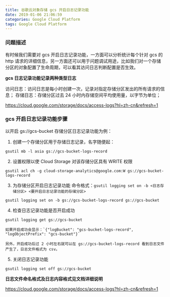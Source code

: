 ```yaml
---
title: 谷歌云对象存储 gcs 开启日志记录功能
date: 2019-01-06 21:06:59
categories: Google Cloud Platform
tags: Google Cloud Platform
---
```


### 问题描述
有时候我们需要对 gcs 开启日志记录功能，一方面可以分析统计每个针对 gcs 的 http 请求的详细信息，另一方面还可以用于问题调试用途，比如我们对一个存储分区的对象配置了生命周期，可以看其访问日志判断配置是否生效。

**gcs 日志记录功能记录两种类型日志**

访问日志：访问日志是每小时创建一次，记录对指定存储分区发出的所有请求的信息；
存储日志：存储分区过去 24 小时内存储空间平均使用量，以字节为单位；

https://cloud.google.com/storage/docs/access-logs?hl=zh-cn&refresh=1

### gcs 开启日志记录功能步骤
以开启 gs://gcs-bucket 存储分区日志记录功能为例：
1. 创建一个存储分区用于存储日志记录，名字随便起：
```
gsutil mb -l asia gs://gcs-bucket-logs-record
```

2. 设置权限以使 Cloud Storage 对该存储分区具有 WRITE 权限
```
gsutil acl ch -g cloud-storage-analytics@google.com:W gs://gcs-bucket-logs-record
```

3. 为存储分区开启日志记录功能
命令格式：`gsutil logging set on -b <日志存储分区> <要开启日志记录功能的存储分区>`
```
gsutil logging set on -b gs://gcs-bucket-logs-record gs://gcs-bucket
```

4. 检查日志记录功能是否开启成功
```
gsutil logging get gs://gcs-bucket
```
	如果开启成功会显示：`{"logBucket": "gcs-bucket-logs-record", "logObjectPrefix": "gcs-bucket"}`

	另外，开启成功后过 2 小时左右就可以在 gs://gcs-bucket-logs-record 看到日志文件产生了，日志文件格式为 csv。

5. 关闭日志记录功能
```
gsutil logging set off gs://gcs-bucket
```

**日志文件命名格式及日志内容格式见文档详细说明**

https://cloud.google.com/storage/docs/access-logs?hl=zh-cn&refresh=1
